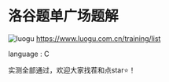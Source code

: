 # 洛谷题单广场题解

![luogu](https://cdn.luogu.com.cn/fe/logo.png?0fdd294ff62e331d2f70e1a37ba4ee02)
https://www.luogu.com.cn/training/list

language : C

实测全部通过，欢迎大家找茬和点star⭐！
